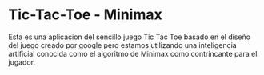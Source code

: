# Tic-Tac-Toe - Minimax
Esta es una aplicacion del sencillo juego Tic Tac Toe basado en el diseño del juego creado por google pero
estamos utilizando una inteligencia artificial conocida como el algoritmo de Minimax como contrincante para 
el jugador.
